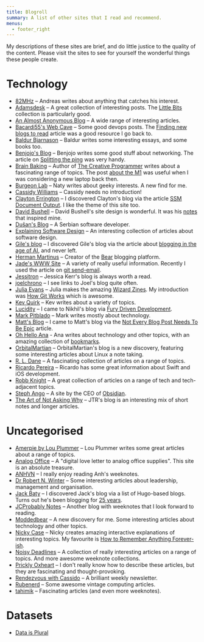 ```yaml
---
title: Blogroll
summary: A list of other sites that I read and recommend.
menus:
  - footer_right
---
```


My descriptions of these sites are brief, and do little justice to the quality of the content.
Please visit the sites to see for yourself the wonderful things these people create.

# Technology

- [82MHz](https://82mhz.net/) – Andreas writes about anything that catches his interest.
- [Adamsdesk](https://www.adamsdesk.com/) – A great collection of interesting posts. The [Little
  Bits](https://www.adamsdesk.com/topic/littlebits/) collection is particularly good.
- [An Almost Anonymous Blog](https://lwgrs.bearblog.dev/) – A wide range of interesting articles.
- [Bacardi55's Web Cave](https://bacardi55.io/) – Some good devops posts. The [Finding new blogs to
  read](https://bacardi55.io/2024/10/06/finding-new-blogs-to-read/) article was a good resource I go
  back to.
- [Baldur Bjarnason](https://www.baldurbjarnason.com/) – Baldur writes some interesting essays, and
  some books too.
- [Benjojo's Blog](https://blog.benjojo.co.uk/) – Benjojo writes some good stuff about networking.
  The article on [Splitting the ping](https://blog.benjojo.co.uk/post/ping-with-loss-latency-split)
  was very handy.
- [Brain Baking](https://brainbaking.com/) – Author of [The Creative Programmer](https://www.manning.com/books/the-creative-programmer)
  writes about a fascinating range of topics. The post [about the M1](https://brainbaking.com/post/2020/12/developing-on-apple-m1-silicon/)
  was useful when I was considering a new laptop back then.
- [Burgeon Lab](https://www.burgeonlab.com/) – Naty writes about geeky interests. A new find for me.
- [Cassidy Williams](https://cassidoo.co/) – Cassidy needs no introduction!
- [Clayton Errington](https://claytonerrington.com/) – I discovered Clayton's blog via the article
  [SSM Document Output](https://claytonerrington.com/blog/ssm-document-output/). I like the theme
  of this site too.
- [David Bushell](https://dbushell.com/) – David Bushell's site design is wonderful. It was his
  [notes](https://dbushell.com/notes/) that inspired mine.
- [Dušan's Blog](https://dusanmitrovic.rs/) – A Serbian software developer.
- [Explaining Software Design](https://explaining.software/archive/) – An interesting collection of
  articles about software design.
- [Gile's blog](https://www.gilesthomas.com/) – I discovered Gile's blog via the article about
  [blogging in the age of AI](https://www.gilesthomas.com/2025/02/blogging-in-the-age-of-ai), and
  never left.
- [Herman Martinus](https://herman.bearblog.dev/) – Creator of the [Bear](https://bearblog.dev/)
  blogging platform.
- [Jade's WWW Site](https://jade.fyi/) – A variety of really useful information. Recently I used the
  article on [git send-email](https://jade.fyi/blog/oh-no-git-send-email/).
- [Jessitron](https://jessitron.com/) – Jessica Kerr's blog is always worth a read.
- [joelchrono](https://joelchrono.xyz/) – I see links to Joel's blog quite often.
- [Julia Evans](https://jvns.ca/) – Julia makes the amazing [Wizard Zines](https://wizardzines.com/).
  My introduction was [How Git Works](https://wizardzines.com/zines/git/) which is awesome.
- [Kev Quirk](https://kevquirk.com/) – Kev writes about a variety of topics.
- [Lucidity](https://ludic.mataroa.blog/) – I came to Nikhil's blog via
  [Fury Driven Development](https://ludic.mataroa.blog/blog/fury-driven-development/).
- [Mark Pitblado](https://www.markpitblado.me/) – Mark writes mostly about technology.
- [Matt's Blog](https://mtwb.blog/) – I came to Matt's blog via the [Not Every Blog Post Needs To Be
  Epic](https://mtwb.blog/posts/2025/blaugust2025/not-every-blog-post-needs-to-be-epic/) article.
- [Oh Hello Ana](https://ohhelloana.blog/) - Ana writes about technology and other topics, with an
  amazing collection of [bookmarks](https://ohhelloana.blog/bookmarks/).
- [OrbitalMartian](https://orbitalmartian.vercel.app/) – OrbitalMartian's blog is a new discovery,
  featuring some interesting articles about Linux a note taking.
- [R. L. Dane](https://rldane.space/) – A fascinating collection of articles on a range of topics.
- [Ricardo Pereira](https://blog.ricardopereira.eu/) – Ricardo has some great information about
  Swift and iOS development.
- [Robb Knight](https://rknight.me/) – A great collection of articles on a range of tech and
  tech-adjacent topics.
- [Steph Ango](https://stephango.com/) – A site by the CEO of [Obsidian](https://obsidian.md/).
- [The Art of Not Asking Why](https://taonaw.com/) – JTR's blog is an interesting mix of short notes
  and longer articles.

# Uncategorised

- [Amerpie by Lou Plummer](https://amerpie.lol/) – Lou Plummer writes some great articles about
  a range of topics.
- [Analog Office](https://analogoffice.net/) – A "digital love letter to analog office supplies".
  This site is an absolute treasure.
- [ANHVN](https://anhvn.com/) – I really enjoy reading Anh's weeknotes.
- [Dr Robert N. Winter](https://robert.winter.ink/) – Some interesting articles about leadership,
  management and organisation.
- [Jack Baty](https://baty.net/) – I discovered Jack's blog via a list of Hugo-based blogs. Turns
  out he's been blogging for [25 years](https://baty.net/posts/2025/08/25-years-of-blogging/).
- [JCProbably Notes](https://notes.jeddacp.com/) – Another blog with weeknotes that I look forward
  to reading.
- [Moddedbear](https://moddedbear.com/) – A new discovery for me. Some interesting articles about
  technology and other topics.
- [Nicky Case](https://ncase.me/) – Nicky creates amazing interactive explanations of
  interesting topics. My favourite is [How to Remember Anything Forever-ish](https://ncase.me/remember/).
- [Noisy Deadlines](https://noisydeadlines.net/) – A collection of really interesting articles on a
  range of topics. And more awesome weeknote collections.
- [Prickly Oxheart](https://prickly.oxhe.art/) – I don't really know how to describe these articles,
  but they are fascinating and thought-provoking.
- [Rendezvous with Cassido](https://buttondown.com/cassidoo/archive/) – A brilliant weekly
  newsletter.
- [Rubenerd](https://rubenerd.com/) – Some awesome vintage computing articles.
- [tahimik](https://tahimik.com/) – Fascinating articles (and even more weeknotes).

# Datasets

- [Data is Plural](https://www.data-is-plural.com/)
